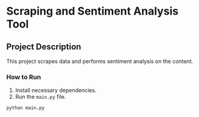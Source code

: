 # Scraping and Sentiment Analysis Tool

## Project Description
This project scrapes data and performs sentiment analysis on the content.

### How to Run
1. Install necessary dependencies.
2. Run the `main.py` file.
```bash
python main.py
```
